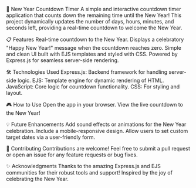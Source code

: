 🎉 New Year Countdown Timer
A simple and interactive countdown timer application that counts down the remaining time until the New Year! This project dynamically updates the number of days, hours, minutes, and seconds left, providing a real-time countdown to welcome the New Year.


📋 Features
Real-time countdown to the New Year.
Displays a celebratory "Happy New Year!" message when the countdown reaches zero.
Simple and clean UI built with EJS templates and styled with CSS.
Powered by Express.js for seamless server-side rendering.


🛠️ Technologies Used
Express.js: Backend framework for handling server-side logic.
EJS: Template engine for dynamic rendering of HTML.
JavaScript: Core logic for countdown functionality.
CSS: For styling and layout.



🎮 How to Use
Open the app in your browser.
View the live countdown to the New Year!


💡 Future Enhancements
Add sound effects or animations for the New Year celebration.
Include a mobile-responsive design.
Allow users to set custom target dates via a user-friendly form.


🤝 Contributing
Contributions are welcome! Feel free to submit a pull request or open an issue for any feature requests or bug fixes.


✨ Acknowledgments
Thanks to the amazing Express.js and EJS communities for their robust tools and support!
Inspired by the joy of celebrating the New Year.



